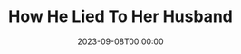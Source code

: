 ---
title: How He Lied To Her Husband
date: 2023-09-08T00:00:00
opening_date: 1926-11-16
closing_date: 1926-11-17
layout: productions
program:
Theatre: Theatre Jacksonville
cast:
- He: Frank H. Elmore, Jr.
- She: Winifred Snowden
- Her Husband: Philip S. May
crew:
- Director: Tracy L'Engle
- Set construction:
  - Anne C. Lalor
  - Birsa Shepard
  - Gordon McCauley
  - Strawn Perry
- Lighting:
  - Earl C. Ogden
  - Martha Race
- Props: Mrs. A.S. Peatross
understudies:
orchestra:
---